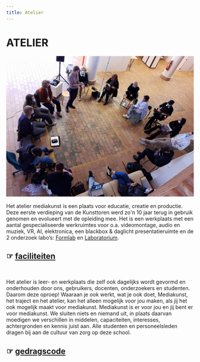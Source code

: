 ```yaml
---
title: Atelier
---
```

# ATELIER

![Atelier Mediakunst](atelier1.jpg)

Het atelier mediakunst is een plaats voor educatie, creatie en productie. Deze eerste verdieping van de Kunsttoren werd zo'n 10 jaar terug in gebruik genomen en evolueert met de opleiding mee. Het is een werkplaats met een aantal gespecialiseerde werkruimtes voor o.a. videomontage, audio en muziek, VR, AI, elektronica, een blackbox & daglicht presentatieruimte en de 2 onderzoek labo’s: [Formlab](https://www.formlab.schoolofarts.be/) en [Laboratorium](http://laboratorium.bio/).

## ☞ [faciliteiten](faciliteiten)
<br>

Het atelier is leer- en werkplaats die zelf ook dagelijks wordt gevormd en onderhouden door ons, gebruikers, docenten, onderzoekers en studenten. Daarom deze oproep! Waaraan je ook werkt, wat je ook doet, Mediakunst, het traject en het atelier, kan het alleen mogelijk voor jou maken, als jij het ook mogelijk maakt voor mediakunst. Mediakunst is er voor jou en jij bent er voor mediakunst. We sluiten niets en niemand uit, in plaats daarvan moedigen we verschillen in middelen, capaciteiten, interesses, achtergronden en kennis juist aan. Alle studenten en personeelsleden dragen bij aan de cultuur van zorg op deze school.

## ☞ [gedragscode](gedragscode)
